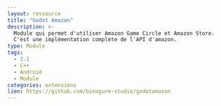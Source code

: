 ```yaml
---
layout: ressource
title: "Godot Amazon"
description: >-
  Module qui permet d'utiliser Amazon Game Circle et Amazon Store.
  C'est une implémentation complète de l'API d'amazon.
type: Module
tags:
  - 2.1
  - C++
  - Android
  - Module
categories: extensions
lien: https://github.com/binogure-studio/godotamazon
---
```

